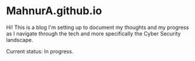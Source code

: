 # MahnurA.github.io

Hi! This is a blog I'm setting up to document my thoughts and my progress as I navigate through the tech and more specifically the Cyber Security landscape. 

Current status: In progress. 
